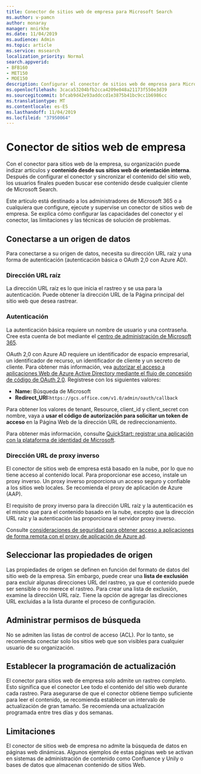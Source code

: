 ```yaml
---
title: Conector de sitios web de empresa para Microsoft Search
ms.author: v-pamcn
author: monaray
manager: mnirkhe
ms.date: 11/04/2019
ms.audience: Admin
ms.topic: article
ms.service: mssearch
localization_priority: Normal
search.appverid:
- BFB160
- MET150
- MOE150
description: Configurar el conector de sitios web de empresa para Microsoft Search
ms.openlocfilehash: 3caca53204bfb2cca4209e048a21173f550e3d39
ms.sourcegitcommit: bfcab9d42e93addccd1e3875b41bc9cc1b6986cc
ms.translationtype: MT
ms.contentlocale: es-ES
ms.lasthandoff: 11/04/2019
ms.locfileid: "37950064"
---
```

# <a name="enterprise-websites-connector"></a>Conector de sitios web de empresa

Con el conector para sitios web de la empresa, su organización puede indizar artículos y **contenido desde sus sitios web de orientación interna**. Después de configurar el conector y sincronizar el contenido del sitio web, los usuarios finales pueden buscar ese contenido desde cualquier cliente de Microsoft Search.

Este artículo está destinado a los administradores de Microsoft 365 o a cualquiera que configure, ejecute y supervise un conector de sitios web de empresa. Se explica cómo configurar las capacidades del conector y el conector, las limitaciones y las técnicas de solución de problemas.  

## <a name="connect-to-a-data-source"></a>Conectarse a un origen de datos 
Para conectarse a su origen de datos, necesita su dirección URL raíz y una forma de autenticación (autenticación básica o OAuth 2,0 con Azure AD).

### <a name="root-url"></a>Dirección URL raíz
La dirección URL raíz es lo que inicia el rastreo y se usa para la autenticación. Puede obtener la dirección URL de la Página principal del sitio web que desea rastrear.

### <a name="authentication"></a>Autenticación 
La autenticación básica requiere un nombre de usuario y una contraseña. Cree esta cuenta de bot mediante el [centro de administración de Microsoft 365](https://admin.microsoft.com).

OAuth 2,0 con Azure AD requiere un identificador de espacio empresarial, un identificador de recurso, un identificador de cliente y un secreto de cliente.
Para obtener más información, vea [autorizar el acceso a aplicaciones Web de Azure Active Directory mediante el flujo de concesión de código de OAuth 2,0](https://docs.microsoft.com/azure/active-directory/develop/v1-protocols-oauth-code). Regístrese con los siguientes valores:
* **Name:** Búsqueda de Microsoft
* **Redirect_URI:**`https://gcs.office.com/v1.0/admin/oauth/callback`

Para obtener los valores de tenant, Resource, client_id y client_secret con nombre, vaya a **usar el código de autorización para solicitar un token de acceso** en la Página Web de la dirección URL de redireccionamiento.

Para obtener más información, consulte [QuickStart: registrar una aplicación con la plataforma de identidad de Microsoft](https://docs.microsoft.com/azure/active-directory/develop/quickstart-register-app).

### <a name="reverse-proxy-url"></a>Dirección URL de proxy inverso 
El conector de sitios web de empresa está basado en la nube, por lo que no tiene acceso al contenido local. Para proporcionar ese acceso, instale un proxy inverso. Un proxy inverso proporciona un acceso seguro y confiable a los sitios web locales. Se recomienda el proxy de aplicación de Azure (AAP).

El requisito de proxy inverso para la dirección URL raíz y la autenticación es el mismo que para el contenido basado en la nube, excepto que la dirección URL raíz y la autenticación las proporciona el servidor proxy inverso.

Consulte [consideraciones de seguridad para obtener acceso a aplicaciones de forma remota con el proxy de aplicación de Azure ad](https://docs.microsoft.com/azure/active-directory/manage-apps/application-proxy-security).

## <a name="select-the-source-properties"></a>Seleccionar las propiedades de origen 
Las propiedades de origen se definen en función del formato de datos del sitio web de la empresa. Sin embargo, puede crear una **lista de exclusión** para excluir algunas direcciones URL del rastreo, ya que el contenido puede ser sensible o no merece el rastreo. Para crear una lista de exclusión, examine la dirección URL raíz. Tiene la opción de agregar las direcciones URL excluidas a la lista durante el proceso de configuración.

## <a name="manage-search-permissions"></a>Administrar permisos de búsqueda 
No se admiten las listas de control de acceso (ACL). Por lo tanto, se recomienda conectar solo los sitios web que son visibles para cualquier usuario de su organización.

## <a name="set-the-refresh-schedule"></a>Establecer la programación de actualización
El conector para sitios web de empresa solo admite un rastreo completo. Esto significa que el conector Lee todo el contenido del sitio web durante cada rastreo. Para asegurarse de que el conector obtiene tiempo suficiente para leer el contenido, se recomienda establecer un intervalo de actualización de gran tamaño. Se recomienda una actualización programada entre tres días y dos semanas.

## <a name="limitations"></a>Limitaciones 
El conector de sitios web de empresa no admite la búsqueda de datos en páginas web dinámicas. Algunos ejemplos de estas páginas web se activan en sistemas de administración de contenido como Confluence y Unily o bases de datos que almacenan contenido de sitios Web.